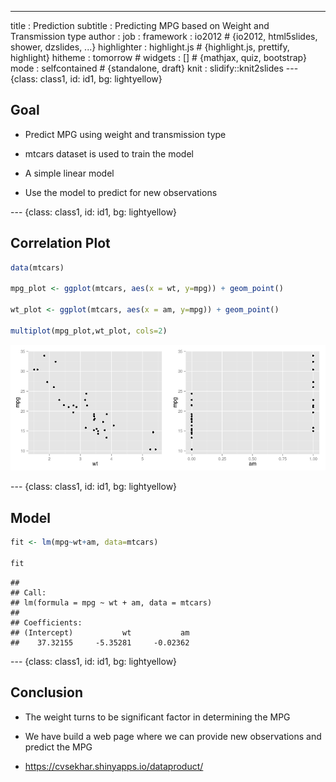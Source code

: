 ---
title       : Prediction
subtitle    : Predicting MPG based on Weight and Transmission type
author      : 
job         : 
framework   : io2012     # {io2012, html5slides, shower, dzslides, ...}
highlighter : highlight.js  # {highlight.js, prettify, highlight}
hitheme     : tomorrow      # 
widgets     : []            # {mathjax, quiz, bootstrap}
mode        : selfcontained # {standalone, draft}
knit        : slidify::knit2slides
--- {class: class1, id: id1, bg: lightyellow}

## Goal

* Predict MPG using weight and transmission type

* mtcars dataset is used to train the model

* A simple linear model

* Use the model to predict for new observations

--- {class: class1, id: id1, bg: lightyellow}

## Correlation Plot





```r
data(mtcars)

mpg_plot <- ggplot(mtcars, aes(x = wt, y=mpg)) + geom_point()

wt_plot <- ggplot(mtcars, aes(x = am, y=mpg)) + geom_point()

multiplot(mpg_plot,wt_plot, cols=2)
```

![plot of chunk unnamed-chunk-2](assets/fig/unnamed-chunk-2-1.png) 

--- {class: class1, id: id1, bg: lightyellow}
## Model

```r
fit <- lm(mpg~wt+am, data=mtcars)

fit
```

```
## 
## Call:
## lm(formula = mpg ~ wt + am, data = mtcars)
## 
## Coefficients:
## (Intercept)           wt           am  
##    37.32155     -5.35281     -0.02362
```

--- {class: class1, id: id1, bg: lightyellow}
## Conclusion

* The weight turns to be significant factor in determining the MPG

* We have build a web page where we can provide new observations and predict the MPG

* https://cvsekhar.shinyapps.io/dataproduct/


